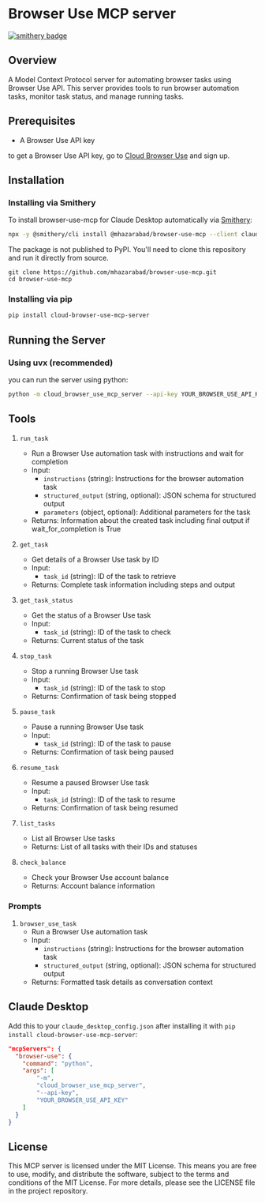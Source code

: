 # Browser Use MCP server

[![smithery badge](https://smithery.ai/badge/@mhazarabad/browser-use-mcp)](https://smithery.ai/server/@mhazarabad/browser-use-mcp)

## Overview

A Model Context Protocol server for automating browser tasks using Browser Use API. This server provides tools to run browser automation tasks, monitor task status, and manage running tasks.

## Prerequisites

- A Browser Use API key

to get a Browser Use API key, go to [Cloud Browser Use](https://cloud.browser-use.com/) and sign up.

## Installation

### Installing via Smithery

To install browser-use-mcp for Claude Desktop automatically via [Smithery](https://smithery.ai/server/@mhazarabad/browser-use-mcp):

```bash
npx -y @smithery/cli install @mhazarabad/browser-use-mcp --client claude
```

The package is not published to PyPI. You'll need to clone this repository and run it directly from source.

```
git clone https://github.com/mhazarabad/browser-use-mcp.git
cd browser-use-mcp
```

### Installing via pip

```bash
pip install cloud-browser-use-mcp-server
```

## Running the Server

### Using uvx (recommended)


you can run the server using python:

```bash
python -m cloud_browser_use_mcp_server --api-key YOUR_BROWSER_USE_API_KEY
```

## Tools

1. `run_task`
   - Run a Browser Use automation task with instructions and wait for completion
   - Input:
     - `instructions` (string): Instructions for the browser automation task
     - `structured_output` (string, optional): JSON schema for structured output
     - `parameters` (object, optional): Additional parameters for the task
   - Returns: Information about the created task including final output if wait_for_completion is True

2. `get_task`
   - Get details of a Browser Use task by ID
   - Input:
     - `task_id` (string): ID of the task to retrieve
   - Returns: Complete task information including steps and output

3. `get_task_status`
   - Get the status of a Browser Use task
   - Input:
     - `task_id` (string): ID of the task to check
   - Returns: Current status of the task

4. `stop_task`
   - Stop a running Browser Use task
   - Input:
     - `task_id` (string): ID of the task to stop
   - Returns: Confirmation of task being stopped

5. `pause_task`
   - Pause a running Browser Use task
   - Input:
     - `task_id` (string): ID of the task to pause
   - Returns: Confirmation of task being paused

6. `resume_task`
   - Resume a paused Browser Use task
   - Input:
     - `task_id` (string): ID of the task to resume
   - Returns: Confirmation of task being resumed

7. `list_tasks`
   - List all Browser Use tasks
   - Returns: List of all tasks with their IDs and statuses

8. `check_balance`
   - Check your Browser Use account balance
   - Returns: Account balance information

### Prompts

1. `browser_use_task`
   - Run a Browser Use automation task
   - Input:
     - `instructions` (string): Instructions for the browser automation task
     - `structured_output` (string, optional): JSON schema for structured output
   - Returns: Formatted task details as conversation context

## Claude Desktop

Add this to your `claude_desktop_config.json` after installing it with `pip install cloud-browser-use-mcp-server`:

```json
"mcpServers": {
  "browser-use": {
    "command": "python",
    "args": [
        "-m",
        "cloud_browser_use_mcp_server",
        "--api-key",
        "YOUR_BROWSER_USE_API_KEY"
    ]
  }
}
```

## License

This MCP server is licensed under the MIT License. This means you are free to use, modify, and distribute the software, subject to the terms and conditions of the MIT License. For more details, please see the LICENSE file in the project repository.
